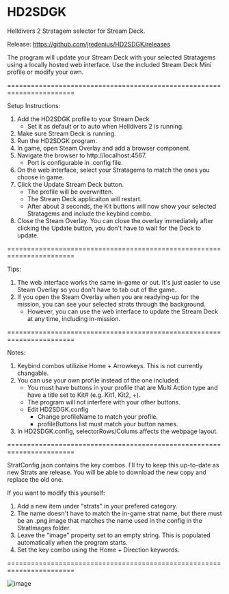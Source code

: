 # HD2SDGK
Helldivers 2 Stratagem selector for Stream Deck.

Release: https://github.com/jredenius/HD2SDGK/releases

The program will update your Stream Deck with your selected Stratagems using a locally hosted web interface. 
Use the included Stream Deck Mini profile or modify your own.

=======================================================================

Setup Instructions:
1) Add the HD2SDGK profile to your Stream Deck
   - Set it as default or to auto when Helldivers 2 is running.
2) Make sure Stream Deck is running.
3) Run the HD2SDGK program.
4) In game, open Steam Overlay and add a browser component.
5) Navigate the browser to http://localhost:4567.
   - Port is configurable in .config file.
6) On the web interface, select your Stratagems to match the ones you choose in game.
7) Click the Update Stream Deck button.
   - The profile will be overwritten.
   - The Stream Deck applicaiton will restart.
   - After about 3 seconds, the Kit buttons will now show your selected Stratagems and include the keybind combo.
8) Close the Steam Overlay. You can close the overlay immediately after clicking the Update button, you don't have to wait for the Deck to update.

=======================================================================

Tips:
1) The web interface works the same in-game or out. It's just easier to use Steam Overlay so you don't have to tab out of the game.
2) If you open the Steam Overlay when you are readying-up for the mission, you can see your selected strats through the background.
     - However, you can use the web interface to update the Stream Deck at any time, including in-mission.

=======================================================================

Notes:
1) Keybind combos utilizise Home + Arrowkeys. This is not currently changable.
2) You can use your own profile instead of the one included.
     - You must have buttons in your profile that are Multi Action type and have a title set to Kit# (e.g. Kit1, Kit2, +).
     - The program will not interfere with your other buttons.
     - Edit HD2SDGK.config
        - Change profileName to match your profile.
        - profileButtons list must match your button names.
3) In HD2SDGK.config, selectorRows/Colums affects the webpage layout.

=======================================================================

StratConfig.json contains the key combos. I'll try to keep this up-to-date as new Strats are release. You will be able to download the new copy and replace the old one. 

If you want to modify this yourself:
1) Add a new item under "strats" in your prefered category.
2) The name doesn't have to match the in-game strat name, but there must be an .png image that matches the name used in the config in the StratImages folder.
3) Leave the "image" property set to an empty string. This is populated automatically when the program starts.
4) Set the key combo using the Home + Direction keywords.

=======================================================================

![image](https://github.com/jredenius/HD2SDGK/assets/22848915/8040c5eb-d337-42ec-8577-f17c9715f859)
